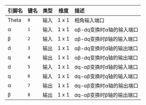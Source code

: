 <!--
DO NOT EDIT THIS FILE DIRECTLY.
This file is generated by tools/comp-docs.js.
All changes will be overwritten by regeneration.
-->

<slot class="model-pins">

| 引脚名 | 键名 | 类型 | 维度 | 描述 |
|:------ |:---- |:----:|:----:|:---- |
| Theta | `0` | 输入 | 1 x 1 | 相角输入端口 |
| α | `1` | 输入 | 1 x 1 | αβ-dq变换时α轴的输入端口 |
| β | `2` | 输入 | 1 x 1 | αβ-dq变换时β轴的输入端口 |
| d | `3` | 输出 | 1 x 1 | αβ-dq变换时d轴的输出端口 |
| q | `4` | 输出 | 1 x 1 | αβ-dq变换时q轴的输出端口 |
| d | `5` | 输入 | 1 x 1 | dq-αβ变换时d轴的输入端口 |
| q | `6` | 输入 | 1 x 1 | dq-αβ变换时q轴的输入端口 |
| α | `7` | 输出 | 1 x 1 | dq-αβ变换时α轴的输出端口 |
| β | `8` | 输出 | 1 x 1 | dq-αβ变换时β轴的输出端口 |

</slot>
